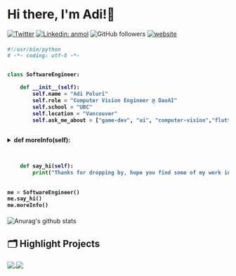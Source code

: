 # Hi there, I'm Adi!👋

[![Twitter](https://img.shields.io/twitter/url?label=&style=social&url=https%3A%2F%2Ftwitter.com%2Fadipoluri)](https://twitter.com/adipoluri)
[![Linkedin: anmol](https://img.shields.io/badge/-adipoluri-blue?style=flat&logo=Linkedin&logoColor=white&link=https://www.linkedin.com/in/adityapoluri/)](https://www.linkedin.com/in/adityapoluri/)
![GitHub followers](https://img.shields.io/github/followers/adipoluri?label=Follow&style=social)
[![website](https://img.shields.io/badge/Website-46a2f1.svg?&style=flat&logo=Google-Chrome&logoColor=white&link=https://adipoluri.com/)](https://adipoluri.com/)

<h4>
    
```python
#!/usr/bin/python
# -*- coding: utf-8 -*-


class SoftwareEngineer:

    def __init__(self):
        self.name = "Adi Poluri"
        self.role = "Computer Vision Engineer @ DaoAI"
        self.school = "UBC"
        self.location = "Vancouver"
        self.ask_me_about = ["game-dev", "ai", "computer-vision","flutter-dev"]
        
```
<details>
    <summary>def moreInfo(self):</summary>
        
```python
        def moreInfo(self):
        aboutMe = {
            "currentFocus" : "Flutter Web App Development and Game Development",
            "languages" : ["Python", "C++", "C", "Java", "Dart", "PHP"],
            "technologies" : {
                "gamedev" :  ["Unity", "Unreal Engine 4/5", "three.js"],
                "mobile" : ["Flutter", "Android Development"],
                "databases" : ["MySql", "hiveDB", "mongo"],
                "robotics/hardware" : ["pSoC Creator", "arduino"],
                "misc" : ["Firebase", "open-cv"]
            } 
        }
```
    
</details>

```python
   
        
    def say_hi(self):
        print("Thanks for dropping by, hope you find some of my work interesting!")
    
    
me = SoftwareEngineer()
me.say_hi()
me.moreInfo()
```
</h4>

![Anurag's github stats](https://github-readme-stats.vercel.app/api?username=adipoluri&count_private=true&theme=github_dark)
 
  
## 🗂️ Highlight Projects

<a href="https://github.com/adipoluri/Pixelov">
  <img align="center" src="https://github-readme-stats.vercel.app/api/pin/?username=adipoluri&repo=pixelov&show_icons=true&theme=github_dark&line_height=27" />
</a>
<a href= "https://github.com/adipoluri/redacted">
  <img align="center" src="https://github-readme-stats.vercel.app/api/pin/?username=adipoluri&repo=redacted&show_icons=true&theme=github_dark&line_height=28" />
</a>



